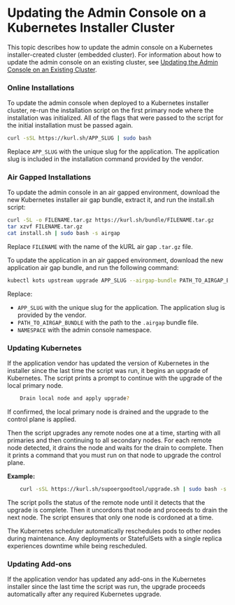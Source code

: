 # Updating the Admin Console on a Kubernetes Installer Cluster

This topic describes how to update the admin console on a Kubernetes installer-created cluster (embedded cluster).
For information about how to update the admin console on an existing cluster, see [Updating the Admin Console on an Existing Cluster](updating-existing-cluster).

### Online Installations

To update the admin console when deployed to a Kubernetes installer cluster, re-run the installation script on the first primary node where the installation was initialized. All of the flags that were passed to the script for the initial installation must be passed again.

```bash
curl -sSL https://kurl.sh/APP_SLUG | sudo bash
```

Replace `APP_SLUG` with the unique slug for the application. The application slug is included in the installation command provided by the vendor.

### Air Gapped Installations

To update the admin console in an air gapped environment, download the new Kubernetes installer air gap bundle, extract it, and run the install.sh script:

```bash
curl -SL -o FILENAME.tar.gz https://kurl.sh/bundle/FILENAME.tar.gz
tar xzvf FILENAME.tar.gz
cat install.sh | sudo bash -s airgap
```

Replace `FILENAME` with the name of the kURL air gap `.tar.gz` file.

To update the application in an air gapped environment, download the new application air gap bundle, and run the following command:

```bash
kubectl kots upstream upgrade APP_SLUG --airgap-bundle PATH_TO_AIRGAP_BUNDLE -n NAMESPACE
```

Replace:

* `APP_SLUG` with the unique slug for the application. The application slug is provided by the vendor.
* `PATH_TO_AIRGAP_BUNDLE` with the path to the `.airgap` bundle file.
* `NAMESPACE` with the admin console namespace.

### Updating Kubernetes

If the application vendor has updated the version of Kubernetes in the installer since the last time the script was run, it begins an upgrade of Kubernetes. The script prints a prompt to continue with the upgrade of the local primary node.

```bash
    Drain local node and apply upgrade?
```

If confirmed, the local primary node is drained and the upgrade to the control plane is applied.

Then the script upgrades any remote nodes one at a time, starting with all primaries and then continuing to all secondary nodes.
For each remote node detected, it drains the node and waits for the drain to complete.
Then it prints a command that you must run on that node to upgrade the control plane.

**Example:**

```bash
    curl -sSL https://kurl.sh/supoergoodtool/upgrade.sh | sudo bash -s hostname-check=master-node-2 kubernetes-version=v1.15.3
```

The script polls the status of the remote node until it detects that the upgrade is complete. Then it uncordons that node and proceeds to drain the next node. The script ensures that only one node is cordoned at a time.

The Kubernetes scheduler automatically reschedules pods to other nodes during maintenance. Any deployments or StatefulSets with a single replica experiences downtime while being rescheduled.

### Updating Add-ons

If the application vendor has updated any add-ons in the Kubernetes installer since the last time the script was run, the upgrade proceeds automatically after any required Kubernetes upgrade.
